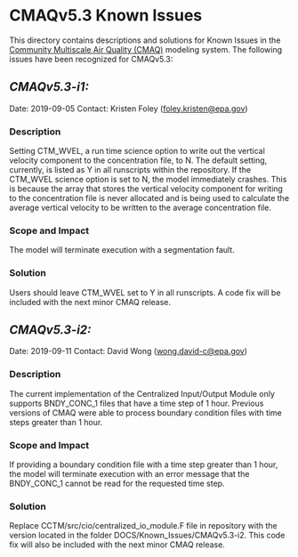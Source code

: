 CMAQv5.3 Known Issues
=====================

This directory contains descriptions and solutions for Known Issues in the [Community Multiscale Air Quality (CMAQ)](http://www.epa.gov/cmaq) modeling system.
The following issues have been recognized for CMAQv5.3:

## *CMAQv5.3-i1:* 
Date: 2019-09-05
Contact: Kristen Foley (foley.kristen@epa.gov) 

### Description  
Setting CTM_WVEL, a run time science option to write out the vertical velocity component to the concentration file, to N. The default setting, currently, is listed as Y in all runscripts within the repository. If the CTM_WVEL science option is set to N, the model immediately crashes. This is because the array that stores the vertical velocity component for writing to the concentration file is never allocated and is being used to calculate the average vertical velocity to be written to the average concentration file.

### Scope and Impact
The model will terminate execution with a segmentation fault.

### Solution
Users should leave CTM_WVEL set to Y in all runscripts. A code fix will be included with the next minor CMAQ release.

## *CMAQv5.3-i2:* 
Date: 2019-09-11
Contact: David Wong (wong.david-c@epa.gov) 

### Description  
The current implementation of the Centralized Input/Output Module only supports BNDY_CONC_1 files that have a time step of 1 hour. Previous versions of CMAQ were able to process boundary condition files with time steps greater than 1 hour. 

### Scope and Impact
If providing a boundary condition file with a time step greater than 1 hour, the model will terminate execution with an error message that the BNDY_CONC_1 cannot be read for the requested time step.

### Solution
Replace CCTM/src/cio/centralized_io_module.F file in repository with the version located in the folder DOCS/Known_Issues/CMAQv5.3-i2.
This code fix will also be included with the next minor CMAQ release.

